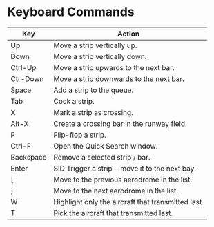 # Keyboard Commands

| Key | Action |
|---------|-------------|
| Up | Move a strip vertically up. |
| Down | Move a strip vertically down. |
| Ctrl-Up | Move a strip upwards to the next bar. |
| Ctr-Down | Move a strip downwards to the next bar. |
| Space | Add a strip to the queue. |
| Tab | Cock a strip. |
| X | Mark a strip as crossing. |
| Alt-X | Create a crossing bar in the runway field. |
| F | Flip-flop a strip. |
| Ctrl-F | Open the Quick Search window. |
| Backspace | Remove a selected strip / bar. |
| Enter | SID Trigger a strip - move it to the next bay. |
| \[ | Move to the previous aerodrome in the list. |
| \] | Move to the next aerodrome in the list. |
| W | Highlight only the aircraft that transmitted last. |
| T | Pick the aircraft that transmitted last. |